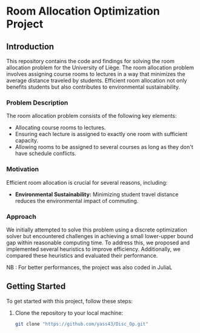 # Room Allocation Optimization Project

## Introduction

This repository contains the code and findings for solving the room allocation problem for the University of Liège. The room allocation problem involves assigning course rooms to lectures in a way that minimizes the average distance traveled by students. Efficient room allocation not only benefits students but also contributes to environmental sustainability.

### Problem Description

The room allocation problem consists of the following key elements:

- Allocating course rooms to lectures.
- Ensuring each lecture is assigned to exactly one room with sufficient capacity.
- Allowing rooms to be assigned to several courses as long as they don't have schedule conflicts.

### Motivation

Efficient room allocation is crucial for several reasons, including:

- **Environmental Sustainability:** Minimizing student travel distance reduces the environmental impact of commuting.

### Approach

We initially attempted to solve this problem using a discrete optimization solver but encountered challenges in achieving a small lower-upper bound gap within reasonable computing time. To address this, we proposed and implemented several heuristics to improve efficiency. Additionally, we compared these heuristics and evaluated their performance.  

NB : For better performances, the project was also coded in JuliaL


## Getting Started

To get started with this project, follow these steps:

1. Clone the repository to your local machine:

   ```bash
   git clone "https://github.com/yass43/Disc_Op.git"
